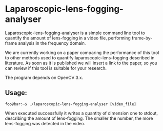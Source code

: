 # Laparoscopic-lens-fogging-analyser

Laparoscopic-lens-fogging-analyser is a simple command line tool to quantify the amount of lens-fogging in a video file, performing frame-by-frame analysis in the frequency domain.


We are currently working on a paper comparing the performance of this tool to other methods used to quantify laparoscopic-lens-fogging described in literature. 
As soon as it is published we will insert a link to the paper, so you can review if this tool is suitable for your research.


The program depends on OpenCV 3.x.

## Usage:
```console
foo@bar:~$ ./laparoscopic-lens-fogging-analyser [video_file]
```

When executed successfully it writes a quantity of dimension one to stdout, describing the amount of lens-fogging. The smaller the number, the more lens-fogging was detected in the video.


